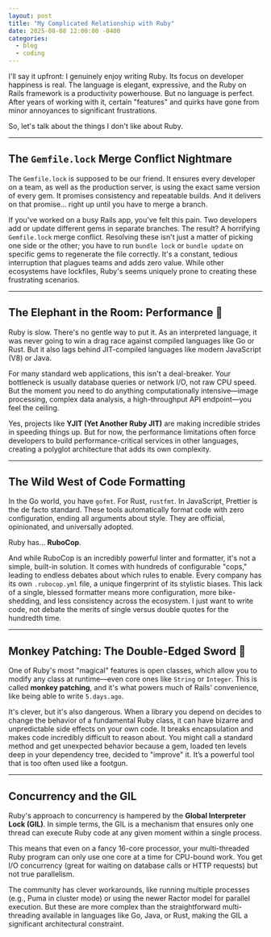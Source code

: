 ```yaml
---
layout: post
title: "My Complicated Relationship with Ruby"
date: 2025-08-08 12:00:00 -0400
categories:
  - blog
  - coding
---
```


I'll say it upfront: I genuinely enjoy writing Ruby. Its focus on developer happiness is real. The language is elegant, expressive, and the Ruby on Rails framework is a productivity powerhouse. But no language is perfect. After years of working with it, certain "features" and quirks have gone from minor annoyances to significant frustrations.

So, let's talk about the things I don't like about Ruby.

---

## The `Gemfile.lock` Merge Conflict Nightmare

The `Gemfile.lock` is supposed to be our friend. It ensures every developer on a team, as well as the production server, is using the exact same version of every gem. It promises consistency and repeatable builds. And it delivers on that promise... right up until you have to merge a branch.

If you've worked on a busy Rails app, you've felt this pain. Two developers add or update different gems in separate branches. The result? A horrifying `Gemfile.lock` merge conflict. Resolving these isn't just a matter of picking one side or the other; you have to run `bundle lock` or `bundle update` on specific gems to regenerate the file correctly. It's a constant, tedious interruption that plagues teams and adds zero value. While other ecosystems have lockfiles, Ruby's seems uniquely prone to creating these frustrating scenarios.

---

## The Elephant in the Room: Performance 🐘

Ruby is slow. There's no gentle way to put it. As an interpreted language, it was never going to win a drag race against compiled languages like Go or Rust. But it also lags behind JIT-compiled languages like modern JavaScript (V8) or Java.

For many standard web applications, this isn't a deal-breaker. Your bottleneck is usually database queries or network I/O, not raw CPU speed. But the moment you need to do anything computationally intensive—image processing, complex data analysis, a high-throughput API endpoint—you feel the ceiling.

Yes, projects like **YJIT (Yet Another Ruby JIT)** are making incredible strides in speeding things up. But for now, the performance limitations often force developers to build performance-critical services in other languages, creating a polyglot architecture that adds its own complexity.

---

## The Wild West of Code Formatting

In the Go world, you have `gofmt`. For Rust, `rustfmt`. In JavaScript, Prettier is the de facto standard. These tools automatically format code with zero configuration, ending all arguments about style. They are official, opinionated, and universally adopted.

Ruby has... **RuboCop**.

And while RuboCop is an incredibly powerful linter and formatter, it's not a simple, built-in solution. It comes with hundreds of configurable "cops," leading to endless debates about which rules to enable. Every company has its own `.rubocop.yml` file, a unique fingerprint of its stylistic biases. This lack of a single, blessed formatter means more configuration, more bike-shedding, and less consistency across the ecosystem. I just want to write code, not debate the merits of single versus double quotes for the hundredth time.

---

## Monkey Patching: The Double-Edged Sword 🐒

One of Ruby's most "magical" features is open classes, which allow you to modify any class at runtime—even core ones like `String` or `Integer`. This is called **monkey patching**, and it's what powers much of Rails' convenience, like being able to write `5.days.ago`.

It's clever, but it's also dangerous. When a library you depend on decides to change the behavior of a fundamental Ruby class, it can have bizarre and unpredictable side effects on your own code. It breaks encapsulation and makes code incredibly difficult to reason about. You might call a standard method and get unexpected behavior because a gem, loaded ten levels deep in your dependency tree, decided to "improve" it. It’s a powerful tool that is too often used like a footgun.

---

## Concurrency and the GIL

Ruby's approach to concurrency is hampered by the **Global Interpreter Lock (GIL)**. In simple terms, the GIL is a mechanism that ensures only one thread can execute Ruby code at any given moment within a single process.

This means that even on a fancy 16-core processor, your multi-threaded Ruby program can only use one core at a time for CPU-bound work. You get I/O concurrency (great for waiting on database calls or HTTP requests) but not true parallelism.

The community has clever workarounds, like running multiple processes (e.g., Puma in cluster mode) or using the newer Ractor model for parallel execution. But these are more complex than the straightforward multi-threading available in languages like Go, Java, or Rust, making the GIL a significant architectural constraint.

```

```
